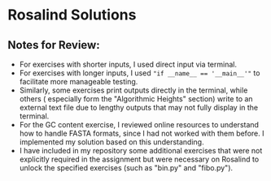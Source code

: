 # Rosalind Solutions

## Notes for Review:
  - For exercises with shorter inputs, I used direct input via terminal.
  - For exercises with longer inputs, I used `"if __name__ == '__main__'"` to facilitate more manageable testing.
  - Similarly, some exercises print outputs directly in the terminal, while others ( especially form the "Algorithmic Heights" section) write to an external text file due to lengthy outputs that may not fully display in the terminal.
  - For the GC content exercise, I reviewed online resources to understand how to handle FASTA formats, since I had not worked with them before. I implemented my solution based on this understanding.
  - I have included in my repository some additional exercises that were not explicitly required in the assignment but were necessary on Rosalind to unlock the specified exercises (such as "bin.py" and "fibo.py").
